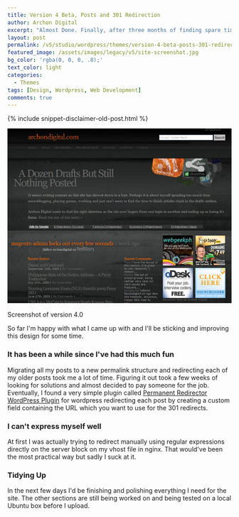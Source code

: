 ```yaml
---
title: Version 4 Beta, Posts and 301 Redirection
author: Archon Digital
excerpt: "Almost Done. Finally, after three months of finding spare time to sit down on and actually execute my design.Transferring per-post with 301 redirects on a new URL and permalink structure is tiring but fun."
layout: post
permalink: /v5/studio/wordpress/themes/version-4-beta-posts-301-redirection/
featured_image: /assets/images/legacy/v5/site-screenshot.jpg
bg_color: 'rgba(0, 0, 0, .8);'
text_color: light
categories:
  - Themes
tags: [Design, Wordpress, Web Development]
comments: true
---
```

{% include snippet-disclaimer-old-post.html %}

<div class="offgrid-left">
	<img src="/assets/images/legacy/v5/site-screenshot.jpg">
	<p class="caption">Screenshot of version 4.0</p>
</div>

<p class="lead">So far I'm happy with what I came up with and I'll be sticking and improving this design for some time.</p>

<!--more-->

### It has been a while since I've had this much fun

Migrating all my posts to a new permalink structure and redirecting each of my older posts took me a lot of time. Figuring it out took a few weeks of looking for solutions and almost decided to pay someone for the job. Eventually, I found a very simple plugin called [Permanent Redirector WordPress Plugin][1] for wordpress redirecting each post by creating a custom field containing the URL which you want to use for the 301 redirects.

### I can't express myself well

At first I was actually trying to redirect manually using regular expressions directly on the server block on my vhost file in nginx. That would've been the most practical way but sadly I suck at it.

### Tidying Up

In the next few days I'd be finishing and polishing everything I need for the site. The other sections are still being worked on and being tested on a local Ubuntu box before I upload.

[1]: http://www.taragana.com/products/free-wordpress-plugins/permanent-redirector